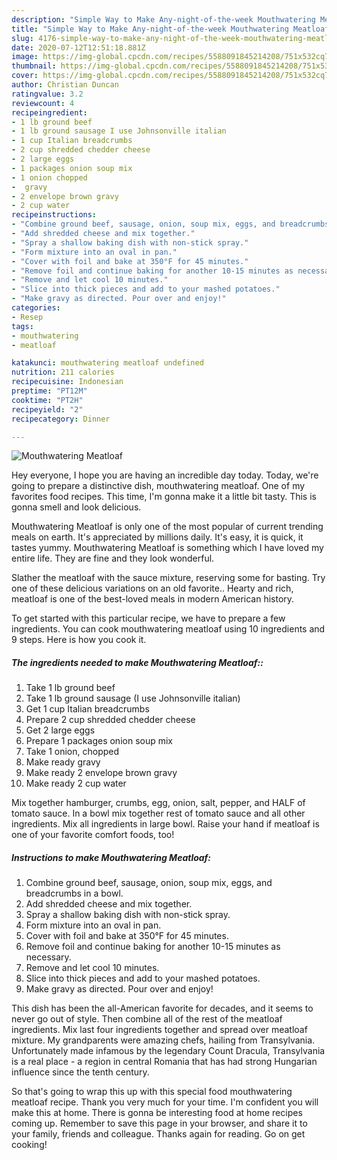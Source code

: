 ```yaml
---
description: "Simple Way to Make Any-night-of-the-week Mouthwatering Meatloaf"
title: "Simple Way to Make Any-night-of-the-week Mouthwatering Meatloaf"
slug: 4176-simple-way-to-make-any-night-of-the-week-mouthwatering-meatloaf
date: 2020-07-12T12:51:18.881Z
image: https://img-global.cpcdn.com/recipes/5588091845214208/751x532cq70/mouthwatering-meatloaf-recipe-main-photo.jpg
thumbnail: https://img-global.cpcdn.com/recipes/5588091845214208/751x532cq70/mouthwatering-meatloaf-recipe-main-photo.jpg
cover: https://img-global.cpcdn.com/recipes/5588091845214208/751x532cq70/mouthwatering-meatloaf-recipe-main-photo.jpg
author: Christian Duncan
ratingvalue: 3.2
reviewcount: 4
recipeingredient:
- 1 lb ground beef
- 1 lb ground sausage I use Johnsonville italian
- 1 cup Italian breadcrumbs
- 2 cup shredded chedder cheese
- 2 large eggs
- 1 packages onion soup mix
- 1 onion chopped
-  gravy
- 2 envelope brown gravy
- 2 cup water
recipeinstructions:
- "Combine ground beef, sausage, onion, soup mix, eggs, and breadcrumbs in a bowl."
- "Add shredded cheese and mix together."
- "Spray a shallow baking dish with non-stick spray."
- "Form mixture into an oval in pan."
- "Cover with foil and bake at 350°F for 45 minutes."
- "Remove foil and continue baking for another 10-15 minutes as necessary."
- "Remove and let cool 10 minutes."
- "Slice into thick pieces and add to your mashed potatoes."
- "Make gravy as directed. Pour over and enjoy!"
categories:
- Resep
tags:
- mouthwatering
- meatloaf

katakunci: mouthwatering meatloaf undefined
nutrition: 211 calories
recipecuisine: Indonesian
preptime: "PT12M"
cooktime: "PT2H"
recipeyield: "2"
recipecategory: Dinner

---
```



![Mouthwatering Meatloaf](https://img-global.cpcdn.com/recipes/5588091845214208/751x532cq70/mouthwatering-meatloaf-recipe-main-photo.jpg)

Hey everyone, I hope you are having an incredible day today. Today, we're going to prepare a distinctive dish, mouthwatering meatloaf. One of my favorites food recipes. This time, I'm gonna make it a little bit tasty. This is gonna smell and look delicious.

Mouthwatering Meatloaf is only one of the most popular of current trending meals on earth. It's appreciated by millions daily. It's easy, it is quick, it tastes yummy. Mouthwatering Meatloaf is something which I have loved my entire life. They are fine and they look wonderful.

Slather the meatloaf with the sauce mixture, reserving some for basting. Try one of these delicious variations on an old favorite.. Hearty and rich, meatloaf is one of the best-loved meals in modern American history.


To get started with this particular recipe, we have to prepare a few ingredients. You can cook mouthwatering meatloaf using 10 ingredients and 9 steps. Here is how you cook it.

##### The ingredients needed to make Mouthwatering Meatloaf::

1. Take 1 lb ground beef
1. Take 1 lb ground sausage (I use Johnsonville italian)
1. Get 1 cup Italian breadcrumbs
1. Prepare 2 cup shredded chedder cheese
1. Get 2 large eggs
1. Prepare 1 packages onion soup mix
1. Take 1 onion, chopped
1. Make ready  gravy
1. Make ready 2 envelope brown gravy
1. Make ready 2 cup water


Mix together hamburger, crumbs, egg, onion, salt, pepper, and HALF of tomato sauce. In a bowl mix together rest of tomato sauce and all other ingredients. Mix all ingredients in large bowl. Raise your hand if meatloaf is one of your favorite comfort foods, too! 

##### Instructions to make Mouthwatering Meatloaf:

1. Combine ground beef, sausage, onion, soup mix, eggs, and breadcrumbs in a bowl.
1. Add shredded cheese and mix together.
1. Spray a shallow baking dish with non-stick spray.
1. Form mixture into an oval in pan.
1. Cover with foil and bake at 350°F for 45 minutes.
1. Remove foil and continue baking for another 10-15 minutes as necessary.
1. Remove and let cool 10 minutes.
1. Slice into thick pieces and add to your mashed potatoes.
1. Make gravy as directed. Pour over and enjoy!


This dish has been the all-American favorite for decades, and it seems to never go out of style. Then combine all of the rest of the meatloaf ingredients. Mix last four ingredients together and spread over meatloaf mixture. My grandparents were amazing chefs, hailing from Transylvania. Unfortunately made infamous by the legendary Count Dracula, Transylvania is a real place - a region in central Romania that has had strong Hungarian influence since the tenth century. 

So that's going to wrap this up with this special food mouthwatering meatloaf recipe. Thank you very much for your time. I'm confident you will make this at home. There is gonna be interesting food at home recipes coming up. Remember to save this page in your browser, and share it to your family, friends and colleague. Thanks again for reading. Go on get cooking!
